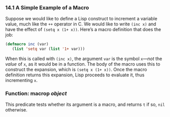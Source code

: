 

### 14.1 A Simple Example of a Macro

Suppose we would like to define a Lisp construct to increment a variable value, much like the `++` operator in C. We would like to write `(inc x)` and have the effect of `(setq x (1+ x))`. Here’s a macro definition that does the job:

```lisp
(defmacro inc (var)
   (list 'setq var (list '1+ var)))
```

When this is called with `(inc x)`, the argument `var` is the symbol `x`—*not* the *value* of `x`, as it would be in a function. The body of the macro uses this to construct the expansion, which is `(setq x (1+ x))`. Once the macro definition returns this expansion, Lisp proceeds to evaluate it, thus incrementing `x`.

### Function: **macrop** *object*

This predicate tests whether its argument is a macro, and returns `t` if so, `nil` otherwise.
